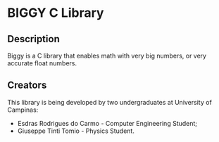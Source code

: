 # BIGGY C Library

## Description
Biggy is a C library that enables math with very big numbers, or very accurate float numbers.

## Creators
This library is being developed by two undergraduates at University of Campinas:

- Esdras Rodrigues do Carmo - Computer Engineering Student;
- Giuseppe Tinti Tomio - Physics Student.
